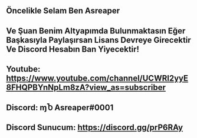 Öncelikle Selam Ben Asreaper
-------------------------------

Ve Şuan Benim Altyapımda Bulunmaktasın Eğer Başkasıyla Paylaşırsan Lisans Devreye Girecektir Ve Discord Hesabın Ban Yiyecektir!
-------------------------------------------------------------------------------------------------------------------------------

Youtube: https://www.youtube.com/channel/UCWRl2yyE8FHQPBYnNpLm8zA?view_as=subscriber
--
Discord: ɱႦ Asreaper#0001
--
Discord Sunucum: https://discord.gg/prP6RAy
--